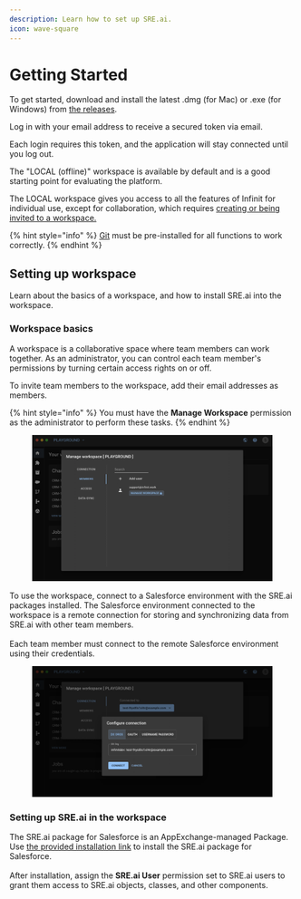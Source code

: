 ```yaml
---
description: Learn how to set up SRE.ai.
icon: wave-square
---
```


# Getting Started

To get started, download and install the latest .dmg (for Mac) or .exe (for Windows) from [the releases](https://github.com/support-infinit/infinit-desktop/releases).

Log in with your email address to receive a secured token via email.

Each login requires this token, and the application will stay connected until you log out.

The "LOCAL (offline)" workspace is available by default and is a good starting point for evaluating the platform.

The LOCAL workspace gives you access to all the features of Infinit for individual use, except for collaboration, which requires [creating or being invited to a workspace.](quickstart.md#setting-up-workspace)

{% hint style="info" %}
[Git](https://git-scm.com/downloads) must be pre-installed for all functions to work correctly.
{% endhint %}

## Setting up workspace

Learn about the basics of a workspace, and how to install SRE.ai into the workspace.

### Workspace basics

A workspace is a collaborative space where team members can work together. As an administrator, you can control each team member's permissions by turning certain access rights on or off.

To invite team members to the workspace, add their email addresses as members.

{% hint style="info" %}
You must have the **Manage Workspace** permission as the administrator to perform these tasks.
{% endhint %}

<figure><img src="../.gitbook/assets/image (16).png" alt=""><figcaption></figcaption></figure>

To use the workspace, connect to a Salesforce environment with the SRE.ai packages installed. The Salesforce environment connected to the workspace is a remote connection for storing and synchronizing data from SRE.ai with other team members.\
\
Each team member must connect to the remote Salesforce environment using their credentials.

<figure><img src="../.gitbook/assets/image (17).png" alt=""><figcaption></figcaption></figure>

### Setting up SRE.ai in the workspace

The SRE.ai package for Salesforce is an AppExchange-managed Package. Use [the provided installation link](https://login.salesforce.com/packaging/installPackage.apexp?p0=04tHr000001WlGqIAK) to install the SRE.ai package for Salesforce.\
\
After installation, assign the **SRE.ai User** permission set to SRE.ai users to grant them access to SRE.ai objects, classes, and other components.

